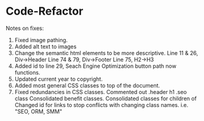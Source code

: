 # Code-Refactor
Notes on fixes: 
1. Fixed image pathing.
2. Added alt text to images 
3. Change the semantic html elements to be more descriptive. 
    Line 11 & 26, Div->Header
    Line 74 & 79, Div->Footer
    Line 75, H2->H3
4. Added id to line 29, Seach Engine Optimization button path now functions. 
5. Updated current year to copyright. 
6. Added most general CSS classes to top of the document. 
7. Fixed redundancies in CSS classes. 
    Commented out .header h1 .seo class
    Consolidated benefit classes. 
    Consolidated classes for children of <div class= "content">
    Changed id for links to stop conflicts with changing class names. i.e. "SEO, ORM, SMM" 
